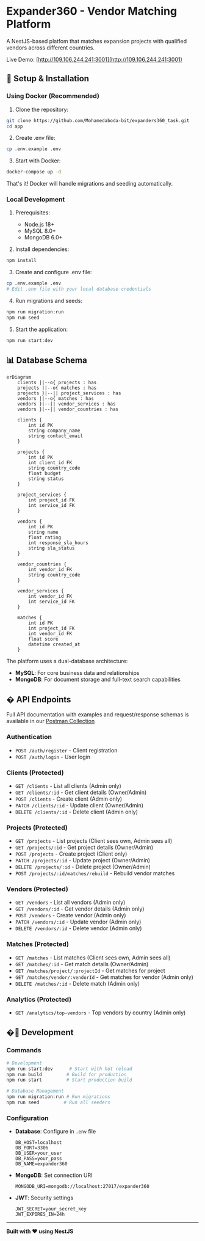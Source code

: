 # Expander360 - Vendor Matching Platform

A NestJS-based platfom that matches expansion projects with qualified vendors across different countries.

Live Demo: [http://109.106.244.241:3001](http://109.106.244.241:3001)

## 🔧 Setup & Installation

### Using Docker (Recommended)
1. Clone the repository:
```bash
git clone https://github.com/Mohamedaboda-bit/expanders360_task.git
cd app
```

2. Create .env file:
```bash
cp .env.example .env
```

3. Start with Docker:
```bash
docker-compose up -d
```

That's it! Docker will handle migrations and seeding automatically.

### Local Development
1. Prerequisites:
   - Node.js 18+
   - MySQL 8.0+
   - MongoDB 6.0+

2. Install dependencies:
```bash
npm install
```

3. Create and configure .env file:
```bash
cp .env.example .env
# Edit .env file with your local database credentials
```

4. Run migrations and seeds:
```bash
npm run migration:run
npm run seed
```

5. Start the application:
```bash
npm run start:dev
```

## 📊 Database Schema

```mermaid
erDiagram
    clients ||--o{ projects : has
    projects ||--o{ matches : has
    projects }|--|| project_services : has
    vendors ||--o{ matches : has
    vendors }|--|| vendor_services : has
    vendors }|--|| vendor_countries : has
    
    clients {
        int id PK
        string company_name
        string contact_email
    }

    projects {
        int id PK
        int client_id FK
        string country_code
        float budget
        string status
    }

    project_services {
        int project_id FK
        int service_id FK
    }

    vendors {
        int id PK
        string name
        float rating
        int response_sla_hours
        string sla_status
    }

    vendor_countries {
        int vendor_id FK
        string country_code
    }

    vendor_services {
        int vendor_id FK
        int service_id FK
    }

    matches {
        int id PK
        int project_id FK
        int vendor_id FK
        float score
        datetime created_at
    }
```

The platform uses a dual-database architecture:
- **MySQL**: For core business data and relationships
- **MongoDB**: For document storage and full-text search capabilities


## � API Endpoints

Full API documentation with examples and request/response schemas is available in our [Postman Collection](https://documenter.getpostman.com/view/22818117/2sB3BLk8CL)

### Authentication
- `POST /auth/register` - Client registration
- `POST /auth/login` - User login

### Clients (Protected)
- `GET /clients` - List all clients (Admin only)
- `GET /clients/:id` - Get client details (Owner/Admin)
- `POST /clients` - Create client (Admin only)
- `PATCH /clients/:id` - Update client (Owner/Admin)
- `DELETE /clients/:id` - Delete client (Admin only)

### Projects (Protected)
- `GET /projects` - List projects (Client sees own, Admin sees all)
- `GET /projects/:id` - Get project details (Owner/Admin)
- `POST /projects` - Create project (Client only)
- `PATCH /projects/:id` - Update project (Owner/Admin)
- `DELETE /projects/:id` - Delete project (Owner/Admin)
- `POST /projects/:id/matches/rebuild` - Rebuild vendor matches

### Vendors (Protected)
- `GET /vendors` - List all vendors (Admin only)
- `GET /vendors/:id` - Get vendor details (Admin only)
- `POST /vendors` - Create vendor (Admin only)
- `PATCH /vendors/:id` - Update vendor (Admin only)
- `DELETE /vendors/:id` - Delete vendor (Admin only)

### Matches (Protected)
- `GET /matches` - List matches (Client sees own, Admin sees all)
- `GET /matches/:id` - Get match details (Owner/Admin)
- `GET /matches/project/:projectId` - Get matches for project
- `GET /matches/vendor/:vendorId` - Get matches for vendor (Admin only)
- `DELETE /matches/:id` - Delete match (Admin only)

### Analytics (Protected)
- `GET /analytics/top-vendors` - Top vendors by country (Admin only)

## �📝 Development

### Commands
```bash
# Development
npm run start:dev      # Start with hot reload
npm run build         # Build for production
npm run start         # Start production build

# Database Management
npm run migration:run # Run migrations
npm run seed         # Run all seeders

```

### Configuration
- **Database**: Configure in `.env` file
  ```
  DB_HOST=localhost
  DB_PORT=3306
  DB_USER=your_user
  DB_PASS=your_pass
  DB_NAME=expander360
  ```
- **MongoDB**: Set connection URI
  ```
  MONGODB_URI=mongodb://localhost:27017/expander360
  ```
- **JWT**: Security settings
  ```
  JWT_SECRET=your_secret_key
  JWT_EXPIRES_IN=24h
  ```



---

**Built with ❤️ using NestJS**
